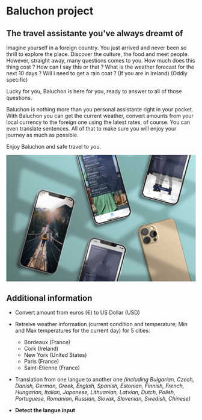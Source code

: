 # Baluchon project
## The travel assistante you've always dreamt of 
Imagine yourself in a foreign country. You just arrived and never been so thrill to explore the place. Discover the culture, the food and meet people.
However, straight away, many questions comes to you. How much does this thing cost ? How can I say this or that ? What is the weather forecast for the next 10 days ? Will I need to get a rain coat ? (If you are in Ireland) (Oddly specific)

Lucky for you, Baluchon is here for you, ready to answer to all of those questions. 

Baluchon is nothing more than you personal assistante right in your pocket. With Baluchon you can get the current weather, convert amounts from your local currency to the foreign one using the latest rates, of course. You can even translate sentences. All of that to make sure you will enjoy your journey as much as possible. 

Enjoy Baluchon and safe travel to you.

![](./mockup.jpg)

## Additional information
* Convert amount from euros (€) to US Dollar (USD)

* Retreive weather information (current condition and temperature; Min and Max temperatures for the current day) for 5 cities:
    * Bordeaux (France)
    * Cork (Ireland)
    * New York (United States)
    * Paris (France)
    * Saint-Etienne (France)
    
* Translation from one langue to another one *(including Bulgarian, Czech, Danish, German, Greek, English, Spanish, Estonian, Finnish, French, Hungarian, Italian, Japanese, Lithuanian, Latvian, Dutch, Polish, Portuguese, Romanian, Russian, Slovak, Slovenian, Swedish, Chinese)*
* **Detect the langue input**
